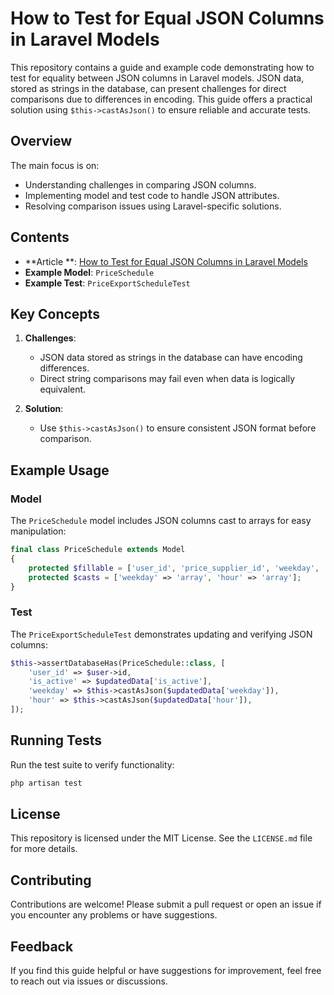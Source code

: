 # How to Test for Equal JSON Columns in Laravel Models

This repository contains a guide and example code demonstrating how to test for equality between JSON columns in Laravel models. JSON data, stored as strings in the database, can present challenges for direct comparisons due to differences in encoding. This guide offers a practical solution using `$this->castAsJson()` to ensure reliable and accurate tests.

## Overview
The main focus is on:
- Understanding challenges in comparing JSON columns.
- Implementing model and test code to handle JSON attributes.
- Resolving comparison issues using Laravel-specific solutions.

## Contents

- **Article
  **: [How to Test for Equal JSON Columns in Laravel Models](https://dev.to/tegos/how-to-test-for-equal-json-columns-in-laravel-models-24e)
- **Example Model**: `PriceSchedule`
- **Example Test**: `PriceExportScheduleTest`

## Key Concepts
1. **Challenges**:
    - JSON data stored as strings in the database can have encoding differences.
    - Direct string comparisons may fail even when data is logically equivalent.

2. **Solution**:
    - Use `$this->castAsJson()` to ensure consistent JSON format before comparison.

## Example Usage
### Model
The `PriceSchedule` model includes JSON columns cast to arrays for easy manipulation:

```php
final class PriceSchedule extends Model
{
    protected $fillable = ['user_id', 'price_supplier_id', 'weekday', 'hour', 'is_active'];
    protected $casts = ['weekday' => 'array', 'hour' => 'array'];
}
```

### Test
The `PriceExportScheduleTest` demonstrates updating and verifying JSON columns:

```php
$this->assertDatabaseHas(PriceSchedule::class, [
    'user_id' => $user->id,
    'is_active' => $updatedData['is_active'],
    'weekday' => $this->castAsJson($updatedData['weekday']),
    'hour' => $this->castAsJson($updatedData['hour']),
]);
```

## Running Tests
Run the test suite to verify functionality:

```bash
php artisan test
```

## License
This repository is licensed under the MIT License. See the `LICENSE.md` file for more details.

## Contributing
Contributions are welcome! Please submit a pull request or open an issue if you encounter any problems or have suggestions.

## Feedback
If you find this guide helpful or have suggestions for improvement, feel free to reach out via issues or discussions.
